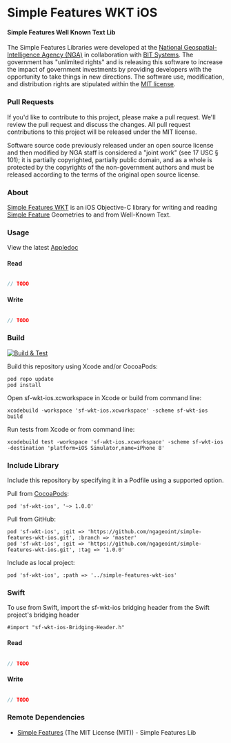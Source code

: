 # Simple Features WKT iOS

#### Simple Features Well Known Text Lib ####

The Simple Features Libraries were developed at the [National Geospatial-Intelligence Agency (NGA)](http://www.nga.mil/) in collaboration with [BIT Systems](http://www.bit-sys.com/). The government has "unlimited rights" and is releasing this software to increase the impact of government investments by providing developers with the opportunity to take things in new directions. The software use, modification, and distribution rights are stipulated within the [MIT license](http://choosealicense.com/licenses/mit/).

### Pull Requests ###
If you'd like to contribute to this project, please make a pull request. We'll review the pull request and discuss the changes. All pull request contributions to this project will be released under the MIT license.

Software source code previously released under an open source license and then modified by NGA staff is considered a "joint work" (see 17 USC § 101); it is partially copyrighted, partially public domain, and as a whole is protected by the copyrights of the non-government authors and must be released according to the terms of the original open source license.

### About ###

[Simple Features WKT](http://ngageoint.github.io/simple-features-wkt-ios/) is an iOS Objective-C library for writing and reading [Simple Feature](https://github.com/ngageoint/simple-features-ios) Geometries to and from Well-Known Text.

### Usage ###

View the latest [Appledoc](http://ngageoint.github.io/simple-features-wkt-ios/docs/api/)

#### Read ####

```objectivec

// TODO

```

#### Write ####

```objectivec

// TODO

```

### Build ###

[![Build & Test](https://github.com/ngageoint/simple-features-wkt-ios/workflows/Build%20&%20Test/badge.svg)](https://github.com/ngageoint/simple-features-wkt-ios/actions?query=workflow%3A%22Build+%26+Test%22)

Build this repository using Xcode and/or CocoaPods:

    pod repo update
    pod install

Open sf-wkt-ios.xcworkspace in Xcode or build from command line:

    xcodebuild -workspace 'sf-wkt-ios.xcworkspace' -scheme sf-wkt-ios build

Run tests from Xcode or from command line:

    xcodebuild test -workspace 'sf-wkt-ios.xcworkspace' -scheme sf-wkt-ios -destination 'platform=iOS Simulator,name=iPhone 8'

### Include Library ###

Include this repository by specifying it in a Podfile using a supported option.

Pull from [CocoaPods](https://cocoapods.org/pods/sf-wkt-ios):

    pod 'sf-wkt-ios', '~> 1.0.0'

Pull from GitHub:

    pod 'sf-wkt-ios', :git => 'https://github.com/ngageoint/simple-features-wkt-ios.git', :branch => 'master'
    pod 'sf-wkt-ios', :git => 'https://github.com/ngageoint/simple-features-wkt-ios.git', :tag => '1.0.0'

Include as local project:

    pod 'sf-wkt-ios', :path => '../simple-features-wkt-ios'

### Swift ###

To use from Swift, import the sf-wkt-ios bridging header from the Swift project's bridging header

    #import "sf-wkt-ios-Bridging-Header.h"

#### Read ####

```swift

// TODO

```

#### Write ####

```swift

// TODO

```

### Remote Dependencies ###

* [Simple Features](https://github.com/ngageoint/simple-features-ios) (The MIT License (MIT)) - Simple Features Lib
